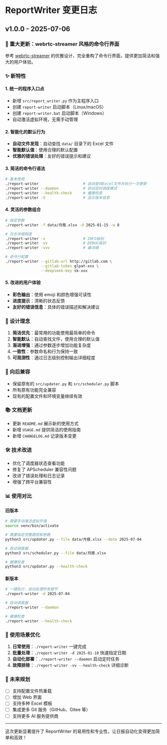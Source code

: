 # ReportWriter 变更日志

## v1.0.0 - 2025-07-06

### 🚀 重大更新：webrtc-streamer 风格的命令行界面

参考 [webrtc-streamer](https://github.com/mpromonet/webrtc-streamer) 的优雅设计，完全重构了命令行界面，提供更加简洁和强大的用户体验。

### ✨ 新特性

#### 1. 统一的程序入口点
- 新增 `src/report_writer.py` 作为主程序入口
- 创建 `report-writer` 启动脚本（Linux/macOS）
- 创建 `report-writer.bat` 启动脚本（Windows）
- 自动激活虚拟环境，无需手动管理

#### 2. 智能化的默认行为
- **自动文件发现**：自动查找 `data/` 目录下的 Excel 文件
- **智能默认值**：使用合理的默认配置
- **优雅的错误处理**：友好的错误提示和建议

#### 3. 简洁的命令行语法
```bash
# 基本使用
./report-writer                    # 自动查找Excel文件并执行一次更新
./report-writer --daemon           # 启动定时调度模式
./report-writer --health-check     # 健康检查
./report-writer -V                 # 显示版本信息
```

#### 4. 灵活的参数组合
```bash
# 指定参数
./report-writer -f data/月报.xlsx -d 2025-01-15 -w 8

# 日志详细程度
./report-writer -v                 # INFO级别
./report-writer -vv                # DEBUG级别
./report-writer -vvv               # 最详细

# 命令行配置
./report-writer --gitlab-url http://gitlab.com \
                --gitlab-token glpat-xxx \
                --deepseek-key sk-xxx
```

#### 5. 改进的用户体验
- **彩色输出**：使用 emoji 和颜色增强可读性
- **进度提示**：清晰的状态反馈
- **友好的错误信息**：具体的错误描述和解决建议

### 🎨 设计理念

1. **简洁优先**：最常用的功能使用最简单的命令
2. **智能默认**：自动查找文件，使用合理的默认值  
3. **渐进增强**：通过参数逐步增加功能复杂度
4. **一致性**：参数命名和行为保持一致
5. **可观测性**：通过日志级别控制输出详细程度

### 🔄 向后兼容

- 保留原有的 `src/updater.py` 和 `src/scheduler.py` 脚本
- 所有原有功能完全兼容
- 现有的配置文件和环境变量继续有效

### 📚 文档更新

- 更新 `README.md` 展示新的使用方式
- 新增 `USAGE.md` 提供简洁的使用指南
- 新增 `CHANGELOG.md` 记录版本变更

### 🛠️ 技术改进

- 优化了调度器状态查看功能
- 修复了 APScheduler 兼容性问题
- 改进了错误处理和日志记录
- 增强了跨平台兼容性

### 📊 使用对比

#### 旧版本
```bash
# 需要手动激活虚拟环境
source venv/bin/activate

# 需要指定完整路径和参数
python3 src/updater.py --file data/月报.xlsx --date 2025-07-04

# 启动调度器
python3 src/scheduler.py --file data/月报.xlsx

# 健康检查
python3 src/updater.py --health-check
```

#### 新版本
```bash
# 一键执行，自动处理所有细节
./report-writer -d 2025-07-04

# 启动调度器
./report-writer --daemon

# 健康检查
./report-writer --health-check
```

### 🎯 使用场景优化

1. **日常使用**：`./report-writer` 一键完成
2. **批量处理**：`./report-writer -d 2025-01-10` 快速指定日期
3. **自动化部署**：`./report-writer --daemon` 启动定时任务
4. **故障排除**：`./report-writer -vv --health-check` 详细诊断

### 🚀 未来规划

- [ ] 支持配置文件热重载
- [ ] 增加 Web 界面
- [ ] 支持多种 Excel 模板
- [ ] 集成更多 Git 服务（GitHub、Gitee 等）
- [ ] 支持更多 AI 服务提供商

---

这次更新显著提升了 ReportWriter 的易用性和专业性，让日报自动化变得更加简单和高效！ 